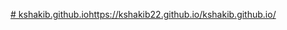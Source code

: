 [# kshakib.github.io](https://kshakib22.github.io/kshakib.github.io/)https://kshakib22.github.io/kshakib.github.io/

